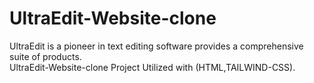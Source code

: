 # UltraEdit-Website-clone
UltraEdit is a pioneer in text editing software 
provides a comprehensive suite of products.
<br>
UltraEdit-Website-clone Project Utilized with (HTML,TAILWIND-CSS).
